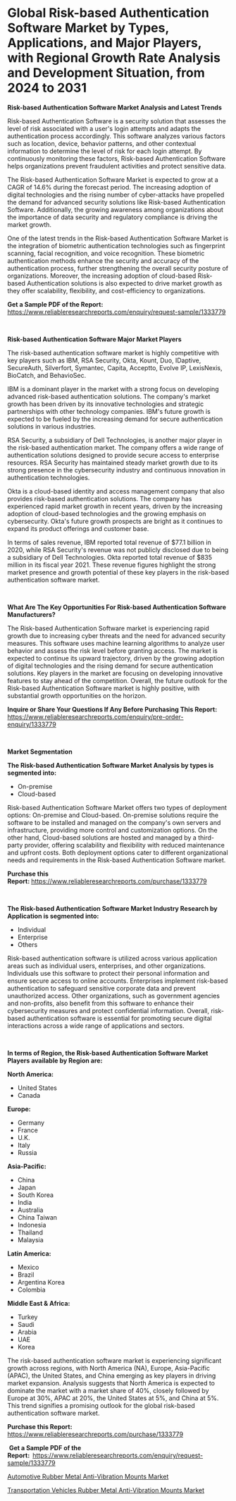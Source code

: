 <p><h1>Global Risk-based Authentication Software Market by Types, Applications, and Major Players, with Regional Growth Rate Analysis and Development Situation, from 2024 to 2031</h1></p><p><strong>Risk-based Authentication Software Market Analysis and Latest Trends</strong></p>
<p><p>Risk-based Authentication Software is a security solution that assesses the level of risk associated with a user's login attempts and adapts the authentication process accordingly. This software analyzes various factors such as location, device, behavior patterns, and other contextual information to determine the level of risk for each login attempt. By continuously monitoring these factors, Risk-based Authentication Software helps organizations prevent fraudulent activities and protect sensitive data.</p><p>The Risk-based Authentication Software Market is expected to grow at a CAGR of 14.6% during the forecast period. The increasing adoption of digital technologies and the rising number of cyber-attacks have propelled the demand for advanced security solutions like Risk-based Authentication Software. Additionally, the growing awareness among organizations about the importance of data security and regulatory compliance is driving the market growth.</p><p>One of the latest trends in the Risk-based Authentication Software Market is the integration of biometric authentication technologies such as fingerprint scanning, facial recognition, and voice recognition. These biometric authentication methods enhance the security and accuracy of the authentication process, further strengthening the overall security posture of organizations. Moreover, the increasing adoption of cloud-based Risk-based Authentication solutions is also expected to drive market growth as they offer scalability, flexibility, and cost-efficiency to organizations.</p></p>
<p><strong>Get a Sample PDF of the Report:&nbsp;</strong> <a href="https://www.reliableresearchreports.com/enquiry/request-sample/1333779">https://www.reliableresearchreports.com/enquiry/request-sample/1333779</a></p>
<p>&nbsp;</p>
<p><strong>Risk-based Authentication Software Major Market Players</strong></p>
<p><p>The risk-based authentication software market is highly competitive with key players such as IBM, RSA Security, Okta, Kount, Duo, IDaptive, SecureAuth, Silverfort, Symantec, Capita, Acceptto, Evolve IP, LexisNexis, BioCatch, and BehavioSec. </p><p>IBM is a dominant player in the market with a strong focus on developing advanced risk-based authentication solutions. The company's market growth has been driven by its innovative technologies and strategic partnerships with other technology companies. IBM's future growth is expected to be fueled by the increasing demand for secure authentication solutions in various industries.</p><p>RSA Security, a subsidiary of Dell Technologies, is another major player in the risk-based authentication market. The company offers a wide range of authentication solutions designed to provide secure access to enterprise resources. RSA Security has maintained steady market growth due to its strong presence in the cybersecurity industry and continuous innovation in authentication technologies.</p><p>Okta is a cloud-based identity and access management company that also provides risk-based authentication solutions. The company has experienced rapid market growth in recent years, driven by the increasing adoption of cloud-based technologies and the growing emphasis on cybersecurity. Okta's future growth prospects are bright as it continues to expand its product offerings and customer base.</p><p>In terms of sales revenue, IBM reported total revenue of $77.1 billion in 2020, while RSA Security's revenue was not publicly disclosed due to being a subsidiary of Dell Technologies. Okta reported total revenue of $835 million in its fiscal year 2021. These revenue figures highlight the strong market presence and growth potential of these key players in the risk-based authentication software market.</p></p>
<p>&nbsp;</p>
<p><strong>What Are The Key Opportunities For Risk-based Authentication Software Manufacturers?</strong></p>
<p><p>The Risk-based Authentication Software market is experiencing rapid growth due to increasing cyber threats and the need for advanced security measures. This software uses machine learning algorithms to analyze user behavior and assess the risk level before granting access. The market is expected to continue its upward trajectory, driven by the growing adoption of digital technologies and the rising demand for secure authentication solutions. Key players in the market are focusing on developing innovative features to stay ahead of the competition. Overall, the future outlook for the Risk-based Authentication Software market is highly positive, with substantial growth opportunities on the horizon.</p></p>
<p><strong>Inquire or Share Your Questions If Any Before Purchasing This Report:</strong> <a href="https://www.reliableresearchreports.com/enquiry/pre-order-enquiry/1333779">https://www.reliableresearchreports.com/enquiry/pre-order-enquiry/1333779</a></p>
<p>&nbsp;</p>
<p><strong>Market Segmentation</strong></p>
<p><strong>The Risk-based Authentication Software Market Analysis by types is segmented into:</strong></p>
<p><ul><li>On-premise</li><li>Cloud-based</li></ul></p>
<p><p>Risk-based Authentication Software Market offers two types of deployment options: On-premise and Cloud-based. On-premise solutions require the software to be installed and managed on the company's own servers and infrastructure, providing more control and customization options. On the other hand, Cloud-based solutions are hosted and managed by a third-party provider, offering scalability and flexibility with reduced maintenance and upfront costs. Both deployment options cater to different organizational needs and requirements in the Risk-based Authentication Software market.</p></p>
<p><strong>Purchase this Report:&nbsp;</strong><a href="https://www.reliableresearchreports.com/purchase/1333779">https://www.reliableresearchreports.com/purchase/1333779</a></p>
<p>&nbsp;</p>
<p><strong>The Risk-based Authentication Software Market Industry Research by Application is segmented into:</strong></p>
<p><ul><li>Individual</li><li>Enterprise</li><li>Others</li></ul></p>
<p><p>Risk-based authentication software is utilized across various application areas such as individual users, enterprises, and other organizations. Individuals use this software to protect their personal information and ensure secure access to online accounts. Enterprises implement risk-based authentication to safeguard sensitive corporate data and prevent unauthorized access. Other organizations, such as government agencies and non-profits, also benefit from this software to enhance their cybersecurity measures and protect confidential information. Overall, risk-based authentication software is essential for promoting secure digital interactions across a wide range of applications and sectors.</p></p>
<p>&nbsp;</p>
<p><strong>In terms of Region, the Risk-based Authentication Software Market Players available by Region are:</strong></p>
<p>
    <p> <strong> North America: </strong>
        <ul>
            <li>United States</li>
            <li>Canada</li>
        </ul>
        </p> 
    <p> <strong> Europe: </strong>
        <ul>
            <li>Germany</li>
            <li>France</li>
            <li>U.K.</li>
            <li>Italy</li>
            <li>Russia</li>
        </ul>
        </p> 
    <p> <strong> Asia-Pacific: </strong>
        <ul>
            <li>China</li>
            <li>Japan</li>
            <li>South Korea</li>
            <li>India</li>
            <li>Australia</li>
            <li>China Taiwan</li>
            <li>Indonesia</li>
            <li>Thailand</li>
            <li>Malaysia</li>
        </ul>
        </p> 
    <p> <strong> Latin America: </strong>
        <ul>
            <li>Mexico</li>
            <li>Brazil</li>
            <li>Argentina Korea</li>
            <li>Colombia</li>
        </ul>
        </p> 
    <p> <strong> Middle East & Africa: </strong>
        <ul>
            <li>Turkey</li>
            <li>Saudi</li>
            <li>Arabia</li>
            <li>UAE</li>
            <li>Korea</li>
        </ul>
    </p>
    </p>
<p><p>The risk-based authentication software market is experiencing significant growth across regions, with North America (NA), Europe, Asia-Pacific (APAC), the United States, and China emerging as key players in driving market expansion. Analysis suggests that North America is expected to dominate the market with a market share of 40%, closely followed by Europe at 30%, APAC at 20%, the United States at 5%, and China at 5%. This trend signifies a promising outlook for the global risk-based authentication software market.</p></p>
<p><strong>Purchase this Report: </strong><a href="https://www.reliableresearchreports.com/purchase/1333779">https://www.reliableresearchreports.com/purchase/1333779</a></p>
<p>&nbsp;<strong>Get a Sample PDF of the Report:&nbsp;&nbsp;</strong><a href="https://www.reliableresearchreports.com/enquiry/request-sample/1333779">https://www.reliableresearchreports.com/enquiry/request-sample/1333779</a></p>
<p><strong></strong></p>
<p><p><a href="https://github.com/Glendatilghmankmgz0rbhwpy/Market-Research-Report-List-1/blob/main/automotive-rubber-metal-anti-vibration-mounts-market.md">Automotive Rubber Metal Anti-Vibration Mounts Market</a></p><p><a href="https://github.com/BryceTownsendr/Market-Research-Report-List-3/blob/main/transportation-vehicles-rubber-metal-anti-vibration-mounts-market.md">Transportation Vehicles Rubber Metal Anti-Vibration Mounts Market</a></p></p>